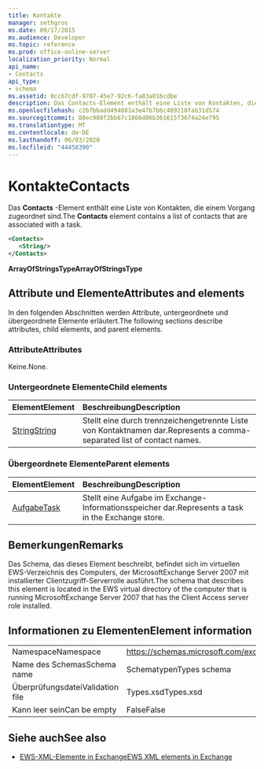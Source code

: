 ```yaml
---
title: Kontakte
manager: sethgros
ms.date: 09/17/2015
ms.audience: Developer
ms.topic: reference
ms.prod: office-online-server
localization_priority: Normal
api_name:
- Contacts
api_type:
- schema
ms.assetid: 0cc67cdf-9707-45e7-92c6-fa83a016cdbe
description: Das Contacts-Element enthält eine Liste von Kontakten, die einem Vorgang zugeordnet sind.
ms.openlocfilehash: c2b7bbadd494081a3e47b7b6c489218fab31d574
ms.sourcegitcommit: 88ec988f2bb67c1866d06b361615f3674a24e795
ms.translationtype: MT
ms.contentlocale: de-DE
ms.lasthandoff: 06/03/2020
ms.locfileid: "44458390"
---
```

# <a name="contacts"></a><span data-ttu-id="e7843-103">Kontakte</span><span class="sxs-lookup"><span data-stu-id="e7843-103">Contacts</span></span>

<span data-ttu-id="e7843-104">Das **Contacts** -Element enthält eine Liste von Kontakten, die einem Vorgang zugeordnet sind.</span><span class="sxs-lookup"><span data-stu-id="e7843-104">The **Contacts** element contains a list of contacts that are associated with a task.</span></span> 
  
```xml
<Contacts>
   <String/>
</Contacts>
```

 <span data-ttu-id="e7843-105">**ArrayOfStringsType**</span><span class="sxs-lookup"><span data-stu-id="e7843-105">**ArrayOfStringsType**</span></span>
## <a name="attributes-and-elements"></a><span data-ttu-id="e7843-106">Attribute und Elemente</span><span class="sxs-lookup"><span data-stu-id="e7843-106">Attributes and elements</span></span>

<span data-ttu-id="e7843-107">In den folgenden Abschnitten werden Attribute, untergeordnete und übergeordnete Elemente erläutert.</span><span class="sxs-lookup"><span data-stu-id="e7843-107">The following sections describe attributes, child elements, and parent elements.</span></span>
  
### <a name="attributes"></a><span data-ttu-id="e7843-108">Attribute</span><span class="sxs-lookup"><span data-stu-id="e7843-108">Attributes</span></span>

<span data-ttu-id="e7843-109">Keine.</span><span class="sxs-lookup"><span data-stu-id="e7843-109">None.</span></span>
  
### <a name="child-elements"></a><span data-ttu-id="e7843-110">Untergeordnete Elemente</span><span class="sxs-lookup"><span data-stu-id="e7843-110">Child elements</span></span>

|<span data-ttu-id="e7843-111">**Element**</span><span class="sxs-lookup"><span data-stu-id="e7843-111">**Element**</span></span>|<span data-ttu-id="e7843-112">**Beschreibung**</span><span class="sxs-lookup"><span data-stu-id="e7843-112">**Description**</span></span>|
|:-----|:-----|
|[<span data-ttu-id="e7843-113">String</span><span class="sxs-lookup"><span data-stu-id="e7843-113">String</span></span>](string.md) <br/> |<span data-ttu-id="e7843-114">Stellt eine durch trennzeichengetrennte Liste von Kontaktnamen dar.</span><span class="sxs-lookup"><span data-stu-id="e7843-114">Represents a comma-separated list of contact names.</span></span>  <br/> |
   
### <a name="parent-elements"></a><span data-ttu-id="e7843-115">Übergeordnete Elemente</span><span class="sxs-lookup"><span data-stu-id="e7843-115">Parent elements</span></span>

|<span data-ttu-id="e7843-116">**Element**</span><span class="sxs-lookup"><span data-stu-id="e7843-116">**Element**</span></span>|<span data-ttu-id="e7843-117">**Beschreibung**</span><span class="sxs-lookup"><span data-stu-id="e7843-117">**Description**</span></span>|
|:-----|:-----|
|[<span data-ttu-id="e7843-118">Aufgabe</span><span class="sxs-lookup"><span data-stu-id="e7843-118">Task</span></span>](task.md) <br/> |<span data-ttu-id="e7843-119">Stellt eine Aufgabe im Exchange-Informationsspeicher dar.</span><span class="sxs-lookup"><span data-stu-id="e7843-119">Represents a task in the Exchange store.</span></span>  <br/> |
   
## <a name="remarks"></a><span data-ttu-id="e7843-120">Bemerkungen</span><span class="sxs-lookup"><span data-stu-id="e7843-120">Remarks</span></span>

<span data-ttu-id="e7843-121">Das Schema, das dieses Element beschreibt, befindet sich im virtuellen EWS-Verzeichnis des Computers, der MicrosoftExchange Server 2007 mit installierter Clientzugriff-Serverrolle ausführt.</span><span class="sxs-lookup"><span data-stu-id="e7843-121">The schema that describes this element is located in the EWS virtual directory of the computer that is running MicrosoftExchange Server 2007 that has the Client Access server role installed.</span></span>
  
## <a name="element-information"></a><span data-ttu-id="e7843-122">Informationen zu Elementen</span><span class="sxs-lookup"><span data-stu-id="e7843-122">Element information</span></span>

|||
|:-----|:-----|
|<span data-ttu-id="e7843-123">Namespace</span><span class="sxs-lookup"><span data-stu-id="e7843-123">Namespace</span></span>  <br/> |https://schemas.microsoft.com/exchange/services/2006/types  <br/> |
|<span data-ttu-id="e7843-124">Name des Schemas</span><span class="sxs-lookup"><span data-stu-id="e7843-124">Schema name</span></span>  <br/> |<span data-ttu-id="e7843-125">Schematypen</span><span class="sxs-lookup"><span data-stu-id="e7843-125">Types schema</span></span>  <br/> |
|<span data-ttu-id="e7843-126">Überprüfungsdatei</span><span class="sxs-lookup"><span data-stu-id="e7843-126">Validation file</span></span>  <br/> |<span data-ttu-id="e7843-127">Types.xsd</span><span class="sxs-lookup"><span data-stu-id="e7843-127">Types.xsd</span></span>  <br/> |
|<span data-ttu-id="e7843-128">Kann leer sein</span><span class="sxs-lookup"><span data-stu-id="e7843-128">Can be empty</span></span>  <br/> |<span data-ttu-id="e7843-129">False</span><span class="sxs-lookup"><span data-stu-id="e7843-129">False</span></span>  <br/> |
   
## <a name="see-also"></a><span data-ttu-id="e7843-130">Siehe auch</span><span class="sxs-lookup"><span data-stu-id="e7843-130">See also</span></span>



- [<span data-ttu-id="e7843-131">EWS-XML-Elemente in Exchange</span><span class="sxs-lookup"><span data-stu-id="e7843-131">EWS XML elements in Exchange</span></span>](ews-xml-elements-in-exchange.md)

